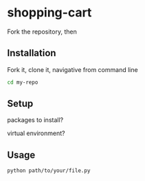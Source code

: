 # shopping-cart

Fork the repository, then

## Installation

Fork it, clone it, navigative from command line

```sh
cd my-repo
```

## Setup

packages to install?

virtual environment?

## Usage 
```sh
python path/to/your/file.py
```
